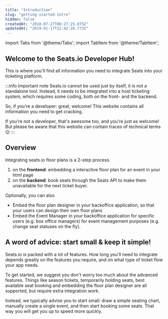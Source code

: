 ```yaml
---
title: "Introduction"
slug: "getting-started-intro"
hidden: false
createdAt: "2018-07-27T08:27:25.875Z"
updatedAt: "2019-01-17T12:42:29.773Z"
---
```


import Tabs from '@theme/Tabs';
import TabItem from '@theme/TabItem';

## Welcome to the Seats.io Developer Hub!
This is where you'll find all information you need to integrate Seats into your ticketing platform.  

:::info Important note
Seats.io cannot be used just by itself, it is not a standalone tool. Instead, it needs to be integrated into a host ticketing system, which requires some coding, both on the front- and the backend. 

So, if you're a developer: great, welcome! This website contains all information you need to get cracking. 

If you're not a developer, that's awesome too, and you're just as welcome! But please be aware that this website can contain traces of technical terms 😉
:::

## Overview
Integrating seats.io floor plans is a 2-step process. 

1. on the **frontend**: embedding a interactive floor plan for an event in your html page
2. on the **backend**: book seats through the Seats API to make them unavailable for the next ticket buyer. 

Optionally, you can also
* Embed the floor plan designer in your backoffice application, so that your users can design their own floor plans
* Embed the Event Manager in your backoffice application for specific users (e.g. box office managers) for event management purposes (e.g. change seat statuses on the fly). 
## A word of advice: start small & keep it simple!
Seats.io is packed with a lot of features. How long you'll need to integrate depends greatly on the features you require, and on what type of ticket flow your app needs. 

To get started, we suggest you don't worry too much about the advanced features. Things like season tickets, temporarily holding seats, best available seat booking and embedding the floor plan designer are all supported, but require extra integration work. 

Instead, we typically advise you to start small: draw a simple seating chart, manually create a single event, and then start booking some seats. That way you will get you up to speed more quickly.
